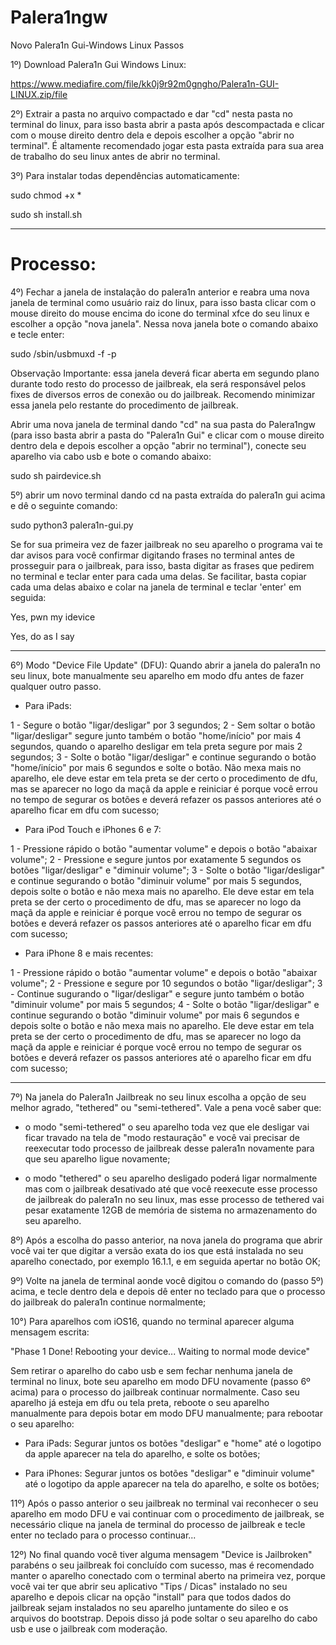 # Palera1ngw
Novo Palera1n Gui-Windows Linux Passos

1º) Download Palera1n Gui Windows Linux:

https://www.mediafire.com/file/kk0j9r92m0gngho/Palera1n-GUI-LINUX.zip/file


2º) Extrair a pasta no arquivo compactado e dar "cd" nesta pasta no terminal do linux, para isso basta abrir a pasta após descompactada e clicar com o mouse direito dentro dela e depois escolher a opção "abrir no terminal".
É altamente recomendado jogar esta pasta extraída para sua area de trabalho do seu linux antes de abrir no terminal.


3º) Para instalar todas dependências automaticamente:

sudo chmod +x *

sudo sh install.sh

-----------------------------------------------------------------------------------------------------------------------

# Processo:

4º) Fechar a janela de instalação do palera1n anterior e reabra uma nova janela de terminal como usuário raiz do linux, para isso basta clicar com o mouse direito do mouse encima do icone do terminal xfce do seu linux e escolher a opção "nova janela". Nessa nova janela bote o comando abaixo e tecle enter:

sudo /sbin/usbmuxd -f -p

Observação Importante: essa janela deverá ficar aberta em segundo plano durante todo resto do processo de jailbreak, ela será responsável pelos fixes de diversos erros de conexão ou do jailbreak. Recomendo minimizar essa janela pelo restante do procedimento de jailbreak. 

Abrir uma nova janela de terminal dando "cd" na sua pasta do Palera1ngw  (para isso basta abrir a pasta do "Palera1n Gui" e clicar com o mouse direito dentro dela e depois escolher a opção "abrir no terminal"), conecte seu aparelho via cabo usb e bote o comando abaixo:

sudo sh pairdevice.sh


5º) abrir um novo terminal dando cd na pasta extraída do palera1n gui acima e dê o seguinte comando:

sudo python3 palera1n-gui.py

Se for sua primeira vez de fazer jailbreak no seu aparelho o programa vai te dar avisos para você confirmar digitando frases no terminal antes de prosseguir para o jailbreak, para isso, basta digitar as frases que pedirem no terminal e teclar enter para cada uma delas.
Se facilitar, basta copiar cada uma delas abaixo e colar na janela de terminal e teclar 'enter' em seguida:

Yes, pwn my idevice

Yes, do as I say

-----------------------------------------------------------------------------------------------------------------------

6º) Modo "Device File Update" (DFU):
Quando abrir a janela do palera1n no seu linux, bote manualmente seu aparelho em modo dfu antes de fazer qualquer outro passo.


- Para iPads:

1 -  Segure o botão "ligar/desligar" por 3 segundos;
2 -  Sem soltar o botão "ligar/desligar" segure junto também o botão "home/início" por mais 4 segundos, quando o aparelho desligar em tela preta segure por mais 2 segundos;
3 -  Solte o botão "ligar/desligar" e continue segurando o botão "home/início" por mais 6 segundos e solte o botão.
Não mexa mais no aparelho, ele deve estar em tela preta se der certo o procedimento de dfu, mas se aparecer no logo da maçã da apple e reiniciar é porque você errou no tempo de segurar os botões e deverá refazer os passos anteriores até o aparelho ficar em dfu com sucesso;


- Para iPod Touch e iPhones 6 e 7:

1 - Pressione rápido o botão "aumentar volume" e depois o botão "abaixar volume";
2 - Pressione e segure juntos por exatamente 5 segundos os botões "ligar/desligar" e "diminuir volume";
3 - Solte o botão "ligar/desligar" e continue segurando o botão "diminuir volume" por mais 5 segundos, depois solte o botão e não mexa mais no aparelho.
Ele deve estar em tela preta se der certo o procedimento de dfu, mas se aparecer no logo da maçã da apple e reiniciar é porque você errou no tempo de segurar os botões e deverá refazer os passos anteriores até o aparelho ficar em dfu com sucesso;


- Para iPhone 8 e mais recentes:

1 - Pressione rápido o botão "aumentar volume" e depois o botão "abaixar volume";
2 - Pressione e segure por 10 segundos o botão "ligar/desligar";
3 - Continue sugurando o "ligar/desligar" e segure junto também o botão "diminuir volume" por mais 5 segundos;
4 - Solte o botão "ligar/desligar" e continue segurando o botão "diminuir volume" por mais 6 segundos e depois solte o botão e não mexa mais no aparelho.
Ele deve estar em tela preta se der certo o procedimento de dfu, mas se aparecer no logo da maçã da apple e reiniciar é porque você errou no tempo de segurar os botões e deverá refazer os passos anteriores até o aparelho ficar em dfu com sucesso;

-----------------------------------------------------------------------------------------------------------------------

7º) Na janela do Palera1n Jailbreak no seu linux escolha a opção de seu melhor agrado, "tethered" ou "semi-tethered".
Vale a pena você saber que:

* o modo "semi-tethered" o seu aparelho toda vez que ele desligar vai ficar travado na tela de "modo restauração" e você vai precisar de reexecutar todo processo de jailbreak desse palera1n novamente para que seu aparelho ligue novamente; 

* o modo "tethered" o seu aparelho desligado poderá ligar normalmente mas com o jailbreak desativado até que você reexecute esse processo de jailbreak do palera1n no seu linux, mas esse processo de tethered vai pesar exatamente 12GB de memória de sistema no armazenamento do seu aparelho.


8º) Após a escolha do passo anterior, na nova janela do programa que abrir você vai ter que digitar a versão exata do ios que está instalada no seu aparelho conectado, por exemplo 16.1.1, e em seguida apertar no botão OK;


9º) Volte na janela de terminal aonde você digitou o comando do (passo 5º) acima, e tecle dentro dela e depois dê enter no teclado para que o processo do jailbreak do palera1n continue normalmente;


10°) Para aparelhos com iOS16, quando no terminal aparecer alguma mensagem escrita:

"Phase 1 Done! Rebooting your device... Waiting to normal mode device"

Sem retirar o aparelho do cabo usb e sem fechar nenhuma janela de terminal no linux, bote seu aparelho em modo DFU novamente (passo 6º acima) para o processo do jailbreak continuar normalmente.
Caso seu aparelho já esteja em dfu ou tela preta, reboote o seu aparelho manualmente para depois botar em modo DFU manualmente; para rebootar o seu aparelho:

* Para iPads:  Segurar juntos os botões "desligar" e "home" até o logotipo da apple aparecer na tela do aparelho, e solte os botões;

* Para iPhones: Segurar juntos os botões "desligar" e "diminuir volume" até o logotipo da apple aparecer na tela do aparelho, e solte os botões;


11º) Após o passo anterior o seu jailbreak no terminal vai reconhecer o seu aparelho em modo DFU e vai continuar com o procedimento de jailbreak,
se necessário clique na janela de terminal do processo de jailbreak e tecle enter no teclado para o processo continuar...


12º) No final quando você tiver alguma mensagem "Device is Jailbroken" parabéns o seu jailbreak foi concluído com sucesso, mas é recomendado manter o aparelho conectado com o terminal aberto na primeira vez, porque você vai ter que abrir seu aplicativo "Tips / Dicas" instalado no seu aparelho e depois clicar na opção "install" para que todos dados do jailbreak sejam instalados no seu aparelho juntamente do sileo e os arquivos do bootstrap. Depois disso já pode soltar o seu aparelho do cabo usb e use o jailbreak com moderação.
